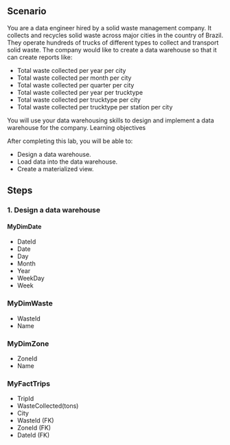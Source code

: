 ## Scenario

You are a data engineer hired by a solid waste management company. It collects and recycles solid waste across major cities in the country of Brazil. They operate hundreds of trucks of different types to collect and transport solid waste. The company would like to create a data warehouse so that it can create reports like:

- Total waste collected per year per city
- Total waste collected per month per city
- Total waste collected per quarter per city
- Total waste collected per year per trucktype
- Total waste collected per trucktype per city
- Total waste collected per trucktype per station per city

You will use your data warehousing skills to design and implement a data warehouse for the company.
Learning objectives

After completing this lab, you will be able to:

- Design a data warehouse.
- Load data into the data warehouse.
- Create a materialized view.

## Steps

### 1. Design a data warehouse

#### MyDimDate
- DateId
- Date
- Day
- Month
- Year
- WeekDay
- Week

### MyDimWaste
- WasteId
- Name

### MyDimZone
- ZoneId
- Name

### MyFactTrips
- TripId
- WasteCollected(tons)
- City
- WasteId (FK)
- ZoneId (FK)
- DateId (FK)

